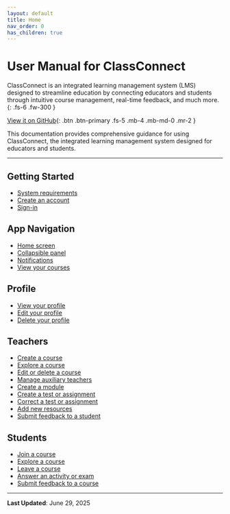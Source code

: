 ```yaml
---
layout: default
title: Home
nav_order: 0
has_children: true
---
```


# User Manual for ClassConnect
ClassConnect is an integrated learning management system (LMS) designed to streamline education by connecting educators and students through intuitive course management, real-time feedback, and much more.
{: .fs-6 .fw-300 }

[View it on GitHub](https://github.com/ClassConnect13/app){: .btn .btn-primary .fs-5 .mb-4 .mb-md-0 .mr-2 }

This documentation provides comprehensive guidance for using ClassConnect, the integrated learning management system designed for educators and students.

***

## Getting Started

- [System requirements](/app-manual/getting-started/requirements)
- [Create an account](/app-manual/getting-started/sign-up)
- [Sign-in](/app-manual/getting-started/sign-in)

## App Navigation

- [Home screen](/app-manual/app-navigation/home)
- [Collapsible panel](/app-manual/app-navigation/drawer)
- [Notifications](/app-manual/app-navigation/notifications)
- [View your courses](/app-manual/app-navigation/courses)

## Profile

- [View your profile](/app-manual/profile/profile)
- [Edit your profile](/app-manual/profile/profile-edit)
- [Delete your profile](/app-manual/profile/profile-delete)

## Teachers

- [Create a course](/app-manual/teachers/course-create)
- [Explore a course](/app-manual/teachers/course-view)
- [Edit or delete a course](/app-manual/teachers/course-edit-delete)
- [Manage auxiliary teachers](/app-manual/teachers/auxiliary)
- [Create a module](/app-manual/teachers/module-create)
- [Create a test or assignment](/app-manual/teachers/activity-create)
- [Correct a test or assignment](/app-manual/teachers/activity-correct)
- [Add new resources](/app-manual/teachers/resource-create)
- [Submit feedback to a student](/app-manual/teachers/feedback-student)

## Students

- [Join a course](/app-manual/students/course-join)
- [Explore a course](/app-manual/students/course-view)
- [Leave a course](/app-manual/students/course-leave)
- [Answer an activity or exam](/app-manual/students/activity-answer)
- [Submit feedback to a course](/app-manual/students/feedback-course)

---

**Last Updated**: June 29, 2025